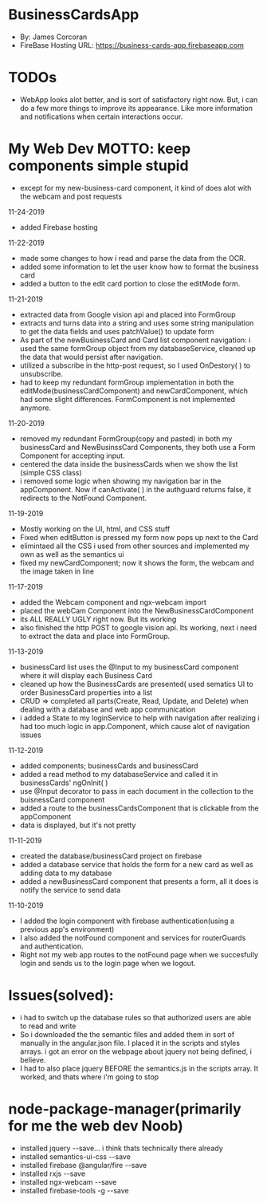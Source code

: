 # BusinessCardsApp
- By: James Corcoran
- FireBase Hosting URL: https://business-cards-app.firebaseapp.com
# TODOs
- WebApp looks alot better, and is sort of satisfactory right now. But, i can do a few more things to improve its appearance. Like more information and notifications when certain interactions occur.

 # My Web Dev MOTTO: keep components simple stupid
 - except for my new-business-card component, it kind of does alot with the webcam and post requests

11-24-2019
- added Firebase hosting

11-22-2019
- made some changes to how i read and parse the data from the OCR.
- added some information to let the user know how to format the business card
- added a button to the edit card portion to close the editMode form.
 
11-21-2019
- extracted data from Google vision api and placed into FormGroup
- extracts and turns data into a string and uses some string manipulation to get the data fields and uses patchValue() to update form
- As part of the newBusinessCard and Card list component navigation: i used the same formGroup object from my databaseService, cleaned up the data that would persist after navigation.
- utilized a subscribe in the http-post request, so I used OnDestory( ) to unsubscribe.
- had to keep my redundant formGroup implementation in both the editMode(businessCardComponent) and newCardComponent, which had some slight differences. FormComponent is not implemented anymore.

11-20-2019
- removed my redundant FormGroup(copy and pasted) in both my businessCard and NewBusinssCard Components, they both use a 
Form Component for accepting input.
- centered the data inside the businessCards when we show the list (simple CSS class)
- i removed some logic when showing my navigation bar in the appComponent. 
Now if canActivate( ) in the authguard returns false, it redirects to the NotFound Component.

11-19-2019
- Mostly working on the UI, html, and CSS stuff
- Fixed when editButton is pressed my form now pops up next to the Card 
- elimintaed all the CSS i used from other sources and implemented my own as well as the semantics ui
- fixed my newCardComponent; now it shows the form, the webcam and the image taken in line

11-17-2019
- added the Webcam component and ngx-webcam import
- placed the webCam Component into the NewBusinessCardComponent
- its ALL REALLY UGLY right now. But its working
- also finished the http POST to google vision api. Its working, next i need to extract the data and place into FormGroup.

11-13-2019
- businessCard list uses the @Input to my businessCard component where it will display each Business Card
- cleaned up how the BusinessCards are presented( used sematics UI to order BusinessCard properties into a list 
- CRUD => completed all parts(Create, Read, Update, and Delete) when dealing with a database and web app communication
- i added a State to my loginService to help with navigation after realizing i had too much logic in app.Component,
    which cause alot of navigation issues 

11-12-2019
- added components; businessCards and businessCard
- added a read method to my databaseService and called it in businessCards' ngOnInit( )
- use @Input decorator to pass in each document in the collection to the buisnessCard component
- added a route to the businessCardsComponent that is clickable from the appComponent
- data is displayed, but it's not pretty 

11-11-2019
- created the database/businessCard project on firebase
- added a database service that holds the form for a new card as well as adding data to my database
- added a newBusinessCard component that presents a form, all it does is notify the service to send data

11-10-2019
- I added the login component with firebase authentication(using a previous app's environment)
- I also added the notFound component and services for routerGuards and authentication.
- Right not my web app routes to the notFound page when we succesfully login and sends us to the login page when we logout.

# Issues(solved):
- i had to switch up the database rules so that authorized users are able to read and write
- So i downloaded the the semantic files and added them in sort of manually in the angular.json file. I placed it in the scripts and styles arrays. i got an error on the webpage about jquery not being defined, i believe.
- I had to also place jquery BEFORE the semantics.js in the scripts array. It worked, and thats where i'm going to stop

# node-package-manager(primarily for me the web dev Noob)
- installed jquery --save... i think thats technically there already 
- installed semantics-ui-css --save
- installed firebase @angular/fire --save
- installed rxjs --save
- installed ngx-webcam --save
- installed firebase-tools -g --save
